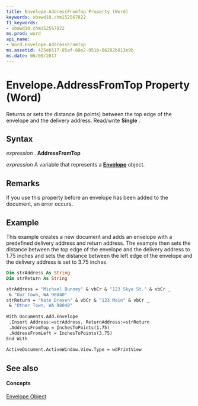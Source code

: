 ```yaml
---
title: Envelope.AddressFromTop Property (Word)
keywords: vbawd10.chm152567822
f1_keywords:
- vbawd10.chm152567822
ms.prod: word
api_name:
- Word.Envelope.AddressFromTop
ms.assetid: 425eb517-85af-68e2-951b-66282b813e9b
ms.date: 06/08/2017
---
```



# Envelope.AddressFromTop Property (Word)

Returns or sets the distance (in points) between the top edge of the envelope and the delivery address. Read/write  **Single** .


## Syntax

 _expression_ . **AddressFromTop**

 _expression_ A variable that represents a **[Envelope](envelope-object-word.md)** object.


## Remarks

If you use this property before an envelope has been added to the document, an error occurs.


## Example

This example creates a new document and adds an envelope with a predefined delivery address and return address. The example then sets the distance between the top edge of the envelope and the delivery address to 1.75 inches and sets the distance between the left edge of the envelope and the delivery address is set to 3.75 inches.


```vb
Dim strAddress As String 
Dim strReturn As String 

```


```vb
strAddress = "Michael Bunney" & vbCr & "123 Skye St." & vbCr _ 
 & "Our Town, WA 98040" 
strReturn = "Kate Dresen" & vbCr & "123 Main" & vbCr _ 
 & "Other Town, WA 98040" 
 
With Documents.Add.Envelope 
 .Insert Address:=strAddress, ReturnAddress:=strReturn 
 .AddressFromTop = InchesToPoints(1.75) 
 .AddressFromLeft = InchesToPoints(3.75) 
End With 
 
ActiveDocument.ActiveWindow.View.Type = wdPrintView
```


## See also


#### Concepts


[Envelope Object](envelope-object-word.md)

